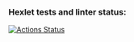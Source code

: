 ### Hexlet tests and linter status:
[![Actions Status](https://github.com/sol-un/js-algorithms-project-lvl1/workflows/hexlet-check/badge.svg)](https://github.com/sol-un/js-algorithms-project-lvl1/actions)